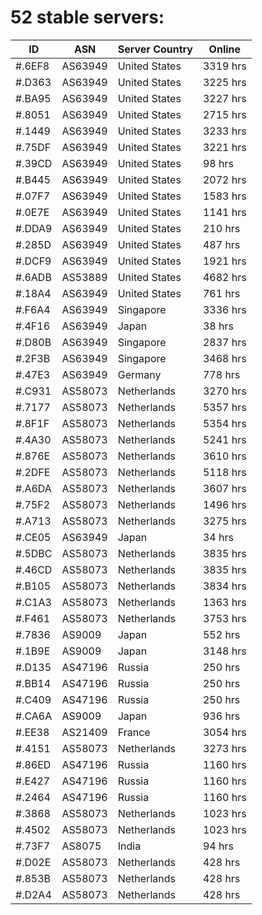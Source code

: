 # 52 stable servers:

| ID | ASN | Server Country | Online |
| ------ | ------ | ------ | ------ |
| #.6EF8 | AS63949 | United States | 3319 hrs |
| #.D363 | AS63949 | United States | 3225 hrs |
| #.BA95 | AS63949 | United States | 3227 hrs |
| #.8051 | AS63949 | United States | 2715 hrs |
| #.1449 | AS63949 | United States | 3233 hrs |
| #.75DF | AS63949 | United States | 3221 hrs |
| #.39CD | AS63949 | United States | 98 hrs |
| #.B445 | AS63949 | United States | 2072 hrs |
| #.07F7 | AS63949 | United States | 1583 hrs |
| #.0E7E | AS63949 | United States | 1141 hrs |
| #.DDA9 | AS63949 | United States | 210 hrs |
| #.285D | AS63949 | United States | 487 hrs |
| #.DCF9 | AS63949 | United States | 1921 hrs |
| #.6ADB | AS53889 | United States | 4682 hrs |
| #.18A4 | AS63949 | United States | 761 hrs |
| #.F6A4 | AS63949 | Singapore | 3336 hrs |
| #.4F16 | AS63949 | Japan | 38 hrs |
| #.D80B | AS63949 | Singapore | 2837 hrs |
| #.2F3B | AS63949 | Singapore | 3468 hrs |
| #.47E3 | AS63949 | Germany | 778 hrs |
| #.C931 | AS58073 | Netherlands | 3270 hrs |
| #.7177 | AS58073 | Netherlands | 5357 hrs |
| #.8F1F | AS58073 | Netherlands | 5354 hrs |
| #.4A30 | AS58073 | Netherlands | 5241 hrs |
| #.876E | AS58073 | Netherlands | 3610 hrs |
| #.2DFE | AS58073 | Netherlands | 5118 hrs |
| #.A6DA | AS58073 | Netherlands | 3607 hrs |
| #.75F2 | AS58073 | Netherlands | 1496 hrs |
| #.A713 | AS58073 | Netherlands | 3275 hrs |
| #.CE05 | AS63949 | Japan | 34 hrs |
| #.5DBC | AS58073 | Netherlands | 3835 hrs |
| #.46CD | AS58073 | Netherlands | 3835 hrs |
| #.B105 | AS58073 | Netherlands | 3834 hrs |
| #.C1A3 | AS58073 | Netherlands | 1363 hrs |
| #.F461 | AS58073 | Netherlands | 3753 hrs |
| #.7836 | AS9009 | Japan | 552 hrs |
| #.1B9E | AS9009 | Japan | 3148 hrs |
| #.D135 | AS47196 | Russia | 250 hrs |
| #.BB14 | AS47196 | Russia | 250 hrs |
| #.C409 | AS47196 | Russia | 250 hrs |
| #.CA6A | AS9009 | Japan | 936 hrs |
| #.EE38 | AS21409 | France | 3054 hrs |
| #.4151 | AS58073 | Netherlands | 3273 hrs |
| #.86ED | AS47196 | Russia | 1160 hrs |
| #.E427 | AS47196 | Russia | 1160 hrs |
| #.2464 | AS47196 | Russia | 1160 hrs |
| #.3868 | AS58073 | Netherlands | 1023 hrs |
| #.4502 | AS58073 | Netherlands | 1023 hrs |
| #.73F7 | AS8075 | India | 94 hrs |
| #.D02E | AS58073 | Netherlands | 428 hrs |
| #.853B | AS58073 | Netherlands | 428 hrs |
| #.D2A4 | AS58073 | Netherlands | 428 hrs |

